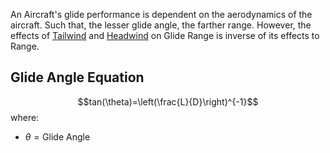 An Aircraft's glide performance is dependent on the aerodynamics of the aircraft. Such that, the lesser glide angle, the farther range. However, the effects of [Tailwind](Tailwind.md) and [Headwind](Headwind.md) on Glide Range is inverse of its effects to Range.

## Glide Angle Equation
$$tan(\theta)=\left(\frac{L}{D}\right)^{-1}$$
where:
- $\theta=\text{Glide Angle}$
